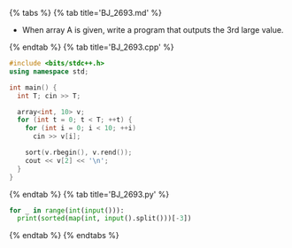 {% tabs %}
{% tab title='BJ_2693.md' %}

* When array A is given, write a program that outputs the 3rd large value.

{% endtab %}
{% tab title='BJ_2693.cpp' %}

```cpp
#include <bits/stdc++.h>
using namespace std;

int main() {
  int T; cin >> T;

  array<int, 10> v;
  for (int t = 0; t < T; ++t) {
    for (int i = 0; i < 10; ++i)
      cin >> v[i];

    sort(v.rbegin(), v.rend());
    cout << v[2] << '\n';
  }
}
```

{% endtab %}
{% tab title='BJ_2693.py' %}

```py
for _ in range(int(input())):
  print(sorted(map(int, input().split()))[-3])
```

{% endtab %}
{% endtabs %}